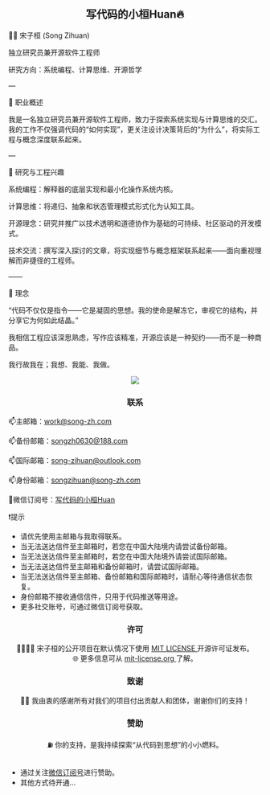 ## <div align="center">写代码的小桓Huan🔥</div>  

🧑‍💻 宋子桓 (Song Zihuan)

独立研究员兼开源软件工程师

研究方向：系统编程、计算思维、开源哲学

—

📌 职业概述

我是一名独立研究员兼开源软件工程师，致力于探索系统实现与计算思维的交汇。我的工作不仅强调代码的“如何实现”，更关注设计决策背后的“为什么”，将实际工程与概念深度联系起来。

—

🎯 研究与工程兴趣

系统编程：解释器的底层实现和最小化操作系统内核。

计算思维：将递归、抽象和状态管理模式形式化为认知工具。

开源理念：研究并推广以技术透明和道德协作为基础的可持续、社区驱动的开发模式。

技术交流：撰写深入探讨的文章，将实现细节与概念框架联系起来——面向重视理解而非捷径的工程师。

——

💬 理念

“代码不仅仅是指令——它是凝固的思想。我的使命是解冻它，审视它的结构，并分享它为何如此结晶。”

我相信工程应该深思熟虑，写作应该精准，开源应该是一种契约——而不是一种商品。

我行故我在；我想、我能、我做。

<div align="center"><img src="https://github-readme-stats.vercel.app/api/top-langs/?username=SongZihuan&hide_border=true&layout=compact" align="center" /></div>  


### <div align="center">联系</div> 

📫主邮箱：[work@song-zh.com](mailto://work@song-zh.com)

📫备份邮箱：[songzh0630@188.com](mailto://songzh0630@188.com)

📫国际邮箱：[song-zihuan@outlook.com](mailto://song-zihuan@outlook.com)

📫身份邮箱：[songzihuan@song-zh.com](mailto://songzihuan@song-zh.com)

📱微信订阅号：<a id="dingyuehao" href="https://mp.weixin.qq.com/s/XW9-nBImVxYkTEqyQb5IpA" target="_blank">写代码的小桓Huan</a>

❗提示

- 请优先使用主邮箱与我取得联系。
- 当无法送达信件至主邮箱时，若您在中国大陆境内请尝试备份邮箱。
- 当无法送达信件至主邮箱时，若您在中国大陆境外请尝试国际邮箱。
- 当无法送达信件至主邮箱和备份邮箱时，请尝试国际邮箱。
- 当无法送达信件至主邮箱、备份邮箱和国际邮箱时，请耐心等待通信状态恢复。
- 身份邮箱不接收通信信件，只用于代码推送等用途。
- 更多社交账号，可通过微信订阅号获取。
  

### <div align="center">许可</div>  

<div align="center">
🫱🏻‍🫲🏻 宋子桓的公开项目在默认情况下使用 <a href="./LICENSE" target="_blank"> MIT LICENSE </a> 开源许可证发布。
</div> 

<div align="center">
🌐 更多信息可从 <a href="mit-license.org" target="_blank"> mit-license.org </a> 了解。
</div> 

### <div align="center">致谢</div>  

<div align="center">
🫶🏻 我由衷的感谢所有对我们的项目付出贡献人和团体，谢谢你们的支持！
</div>  

### <div align="center">赞助</div> 

<div align="center">
⛽ 你的支持，是我持续探索“从代码到思想”的小小燃料。
</div>
<br>

- 通过关注[微信订阅号](#dingyuehao)进行赞助。
- 其他方式待开通...

